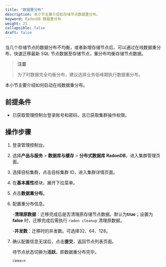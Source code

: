 ```yaml
---
title: "数据重分布"
description: 本小节主要介绍如存储节点数据重分布。 
keyword: RadonDB 数据重分布
weight: 25
collapsible: false
draft: false
---
```



当几个存储节点的数据分布不均衡，或者新增存储节点后，可以通过在线数据重分布，快速迁移最新 SQL 节点数据至存储节点，重分布均衡存储节点数据。

> **注意**
> 
> 为了时数据完全均衡分布，建议选择业务低峰期执行数据重分布。

本小节主要介绍如何启动在线数据重分布。

## 前提条件

- 已获取管理控制台登录账号和密码，且已获取集群操作权限。

## 操作步骤

1. 登录管理控制台。
2. 选择**产品与服务** > **数据库与缓存** > **分布式数据库 RadonDB**，进入集群管理页面。
3. 选择目标集群，点击目标集群 ID，进入集群详情页面。
4. 在**基本属性**模块，展开下拉菜单。
5. 点击**数据重分布**。
6. 配置重分布信息。

   -**清理原数据**：迁移完成后是否清理原存储节点数据。默认为**true**；设置为**false** 时，迁移完成后需执行 `radon cleanup` 清理原数据。

   -**并发数**：迁移时的并发数。可选择32、64、128。

7. 确认配置信息无误后，点击**提交**，返回节点列表页面。

   待节点状态切换为**活跃**，即数据重分布完毕。

   <img src="../../../_images/redistribution.png" alt="数据重分布" style="zoom:50%;" />
